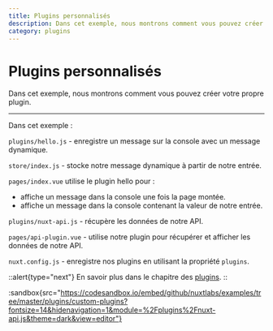 ```yaml
---
title: Plugins personnalisés
description: Dans cet exemple, nous montrons comment vous pouvez créer votre propre plugin.
category: plugins
---
```

# Plugins personnalisés

Dans cet exemple, nous montrons comment vous pouvez créer votre propre plugin.

---

Dans cet exemple :

`plugins/hello.js` - enregistre un message sur la console avec un message dynamique.

`store/index.js` - stocke notre message dynamique à partir de notre entrée.

`pages/index.vue` utilise le plugin hello pour :

- affiche un message dans la console une fois la page montée.
- affiche un message dans la console contenant la valeur de notre entrée.

`plugins/nuxt-api.js` - récupère les données de notre API.

`pages/api-plugin.vue` - utilise notre plugin pour récupérer et afficher les données de notre API.

`nuxt.config.js` - enregistre nos plugins en utilisant la propriété `plugins`.

::alert{type="next"}
En savoir plus dans le chapitre des [plugins](/docs/directory-structure/plugins#inject-in-root--context).
::

:sandbox{src="https://codesandbox.io/embed/github/nuxtlabs/examples/tree/master/plugins/custom-plugins?fontsize=14&hidenavigation=1&module=%2Fplugins%2Fnuxt-api.js&theme=dark&view=editor"}
